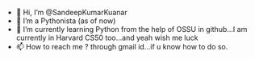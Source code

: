 - 👋 Hi, I’m @SandeepKumarKuanar
- 👀 I’m a Pythonista (as of now)
- 🌱 I’m currently learning Python from the help of OSSU in github...I am currently in Harvard CS50 too...and yeah wish me luck
- 📫 How to reach me ? through gmail id...if u know how to do so.

<!---
SandeepKumarKuanar/SandeepKumarKuanar is a ✨ special ✨ repository because its `README.md` (this file) appears on your GitHub profile.
You can click the Preview link to take a look at your changes.
--->

